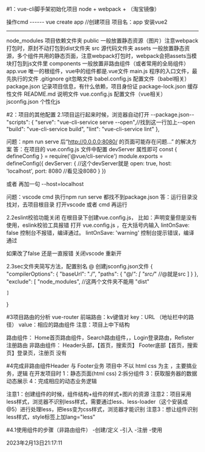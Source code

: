 #1：vue-cli脚手架初始化项目
node + webpack + （淘宝镜像）

操作cmd ------ vue create app  //创建项目 项目名：app
安装vue2

----------------------------------------------------

node_modules            项目依赖文件夹
public                  一般放置静态资源（图片）注意webpack打包时，原封不动打包到dist文件夹
src                     源代码文件夹
    assets              一般放置静态资源，多个组件共用的静态页面，注意webpack打包时，webpack会把assets当模块打包到js文件里
    components          一般放置非路由组件（或者常用的全局组件）
    app.vue             唯一的根组件，vue中的组件都是.vue文件
    main.js             程序的入口文件，最先执行的文件
.gitignore              git忽略文件
babel.config.js         配置文件（babel相关）
package.json            记录项目信息，有什么依赖，项目身份证
package-lock.json       缓存性文件
README.md               说明文件
vue.config.js           配置文件（vue相关）
jsconfig.json           个性化js


#2：项目的其他配置
2.1项目运行起来时候，浏览器自动打开
--package.json--
  "scripts": {
    "serve": "vue-cli-service serve --open",//找到这一行加上--open
    "build": "vue-cli-service build",
    "lint": "vue-cli-service lint"
  },

问题：npm run serve  后“http://0.0.0.0:8080/ 的页面可能存在问题...” 的解决方案
答：在项目的 vue.config.js 文件中配置 devServer 属性即可
const { defineConfig } = require('@vue/cli-service')
module.exports = defineConfig({
  devServer: {                            //这个devServer就是
    open: true,
    host: 'localhost',
    port: 8080                            //看见没8080 
  }
})

或者 再加一句          --host=localhost



问题：vscode cmd 执行npm run serve 都找不到package.json
答：运行目录没找对，去项目根目录 打开vscode 或者 cmd 再运行

2.2eslint校验功能关闭
在根目录下创建vue.config.js，
比如：声明变量但是没有使用，eslink校验工具报错
打开 vue.config.js ，在大括号内输入
lintOnSave: false 控制台不报错，编译通过。
lintOnSave: 'warning' 控制台提示错误，编译通过

如果改了false 还是一直报错  关闭vscode  重新开 


2.3sec文件夹简写方法，配置别名 @
创建jsconfig.json文件
{
    "compilerOptions": {
        "baseUrl": "./",
        "paths": {
            "@/*": [
                "src/*"     //@就是src
            ]
        }
    },
    "exclude": [
        "node_modules",   //这两个文件夹不能用
        "dist"
        
    ]
}


#3项目路由的分析
vue-router
前端路由：kv键值对
key：URL （地址栏中的路径）
value：相应的路由组件
注意：项目上中下结构

路由组件：
Home首页路由组件，Search路由组件，，Login登录路由，Refister注册路由
非路由组件：
Header头部，【首页，搜索页】
Footer底部【首页，搜索页】登录页，注册页 没有

#4完成非路由组件Header 与 Footer业务
项目中 不以 html css 为主 ，主要搞业务，逻辑
在开发项目时
1：静态页面(html css)
2:拆分组件
3：获取服务器的数据动态展示
4：完成相应的动态业务逻辑

注意1：创建组件的时候，组件结构+组件的样式+图片的资源
注意2：项目采用less样式，浏览器不识别less样式，需要通过less、less-loader（这个安装成@5）进行处理less，把less变为css样式，浏览器才能识别
注意3：想让组件识别less样式，style标签上加lang="less"

#4.1使用组件的步骤（非路由组件）
-创建/定义
-引入
-注册
-使用

2023年2月13日21:17:11

